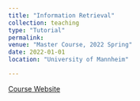 ```yaml
---
title: "Information Retrieval"
collection: teaching
type: "Tutorial"
permalink:
venue: "Master Course, 2022 Spring"
date: 2022-01-01
location: "University of Mannheim"

---
```


[Course Website](https://www.uni-mannheim.de/dws/teaching/course-details/courses-for-master-candidates/ie-663-information-retrieval-and-web-search/)